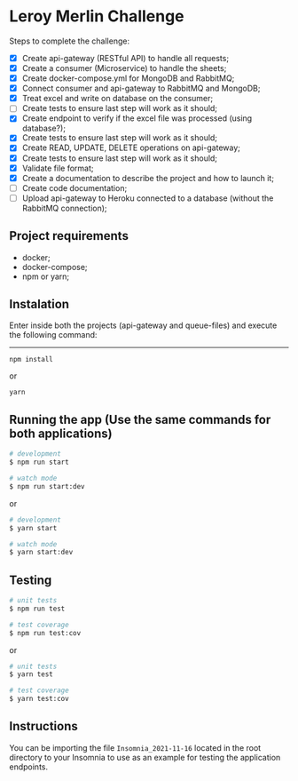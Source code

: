 # Leroy Merlin Challenge

Steps to complete the challenge:

- [x] Create api-gateway (RESTful API) to handle all requests;
- [x] Create a consumer (Microservice) to handle the sheets;
- [x] Create docker-compose.yml for MongoDB and RabbitMQ;
- [x] Connect consumer and api-gateway to RabbitMQ and MongoDB;
- [x] Treat excel and write on database on the consumer;
- [ ] Create tests to ensure last step will work as it should;
- [x] Create endpoint to verify if the excel file was processed (using database?);
- [x] Create tests to ensure last step will work as it should;
- [x] Create READ, UPDATE, DELETE operations on api-gateway;
- [x] Create tests to ensure last step will work as it should;
- [x] Validate file format;
- [x] Create a documentation to describe the project and how to launch it;
- [ ] Create code documentation;
- [ ] Upload api-gateway to Heroku connected to a database (without the RabbitMQ connection);

## Project requirements

- docker;
- docker-compose;
- npm or yarn;

## Instalation

Enter inside both the projects (api-gateway and queue-files) and execute the following command:

---

```
npm install
```

or

```
yarn
```

## Running the app (Use the same commands for both applications)

```bash
# development
$ npm run start

# watch mode
$ npm run start:dev
```

or

```bash
# development
$ yarn start

# watch mode
$ yarn start:dev
```

## Testing

```bash
# unit tests
$ npm run test

# test coverage
$ npm run test:cov
```

or

```bash
# unit tests
$ yarn test

# test coverage
$ yarn test:cov
```

## Instructions

You can be importing the file `Insomnia_2021-11-16` located in the root directory to your Insomnia to use as an example for testing the application endpoints.
